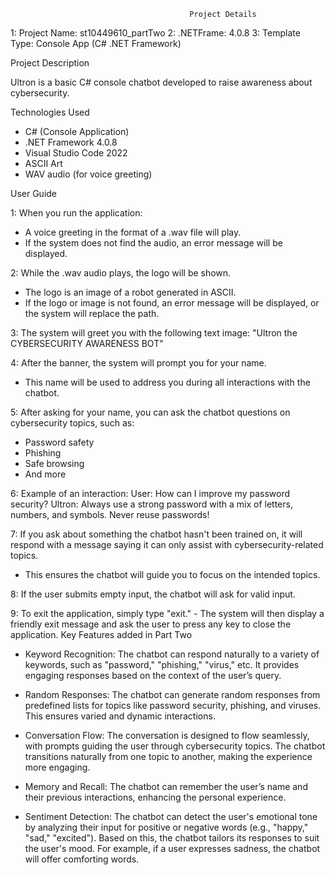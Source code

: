 											Project Details

1: Project Name: st10449610_partTwo
2: .NETFrame: 4.0.8
3: Template Type: Console App (C# .NET Framework)

Project Description

Ultron is a basic C# console chatbot developed to raise awareness about cybersecurity. 

Technologies Used

- C# (Console Application)
- .NET Framework 4.0.8
- Visual Studio Code  2022
- ASCII Art 
- WAV audio (for voice greeting)

User Guide

1: When you run the application:
   - A voice greeting in the format of a .wav file will play.
   - If the system does not find the audio, an error message will be displayed.

2: While the .wav audio plays, the logo will be shown.
   - The logo is an image of a robot generated in ASCII.
   - If the logo or image is not found, an error message will be displayed, or the system will replace the path.

3: The system will greet you with the following text image:
     "Ultron the CYBERSECURITY AWARENESS BOT"

4: After the banner, the system will prompt you for your name.
   - This name will be used to address you during all interactions with the chatbot.

5: After asking for your name, you can ask the chatbot questions on cybersecurity topics, such as:
   - Password safety
   - Phishing
   - Safe browsing
   - And more

6: Example of an interaction:
User: How can I improve my password security?
Ultron: Always use a strong password with a mix of letters, numbers, and symbols. Never reuse passwords!

7: If you ask about something the chatbot hasn't been trained on, it will respond with a message saying it can only assist with cybersecurity-related topics.
   - This ensures the chatbot will guide you to focus on the intended topics.

8: If the user submits empty input, the chatbot will ask for valid input.
   
9: To exit the application, simply type "exit."
    - The system will then display a friendly exit message and ask the user to press any key to close the application.
Key Features added in Part Two

- Keyword Recognition:
The chatbot can respond naturally to a variety of keywords, such as "password," "phishing," "virus," etc. It provides engaging responses based on the context of the user’s query.

- Random Responses:
The chatbot can generate random responses from predefined lists for topics like password security, phishing, and viruses. This ensures varied and dynamic interactions.

- Conversation Flow:
The conversation is designed to flow seamlessly, with prompts guiding the user through cybersecurity topics. The chatbot transitions naturally from one topic to another, making the experience more engaging.

- Memory and Recall:
The chatbot can remember the user’s name and their previous interactions, enhancing the personal experience.

- Sentiment Detection:
The chatbot can detect the user's emotional tone by analyzing their input for positive or negative words (e.g., "happy," "sad," "excited"). Based on this, the chatbot tailors its responses to suit the user's mood. For example, if a user expresses sadness, the chatbot will offer comforting words.

 
